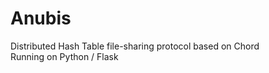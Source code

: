# Anubis
Distributed Hash Table file-sharing protocol based on Chord <br/>
Running on Python / Flask
